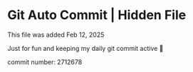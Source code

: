 # Git Auto Commit | Hidden File

This file was added Feb 12, 2025

Just for fun and keeping my daily git commit active 🤪

commit number: 2712678
